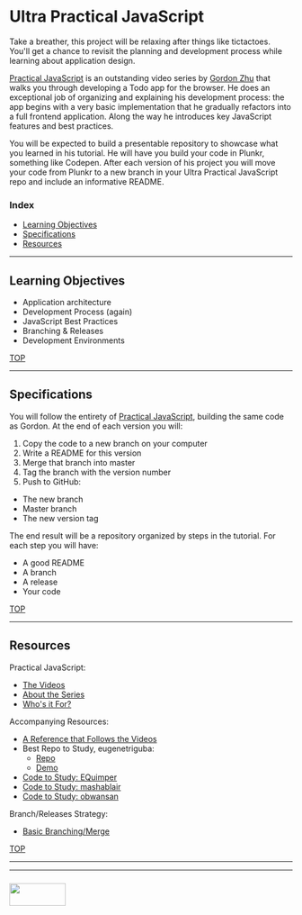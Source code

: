 # Ultra Practical JavaScript

Take a breather, this project will be relaxing after things like tictactoes.  You'll get a chance to revisit the planning and development process while learning about application design.

[Practical JavaScript](https://watchandcode.com/p/practical-javascript) is an outstanding video series by [Gordon Zhu](https://github.com/gordonmzhu) that walks you through developing a Todo app for the browser.  He does an exceptional job of organizing and explaining his development process: the app begins with a very basic implementation that he gradually refactors into a full frontend application. Along the way he introduces key JavaScript features and best practices.

You will be expected to build a presentable repository to showcase what you learned in his tutorial.  He will have you build your code in Plunkr, something like Codepen.  After each version of his project you will move your code from Plunkr to a new branch in your Ultra Practical JavaScript repo and include an informative README. 

### Index
* [Learning Objectives](#learning-objectives)
* [Specifications](#specifications)
* [Resources](#resources)

---

## Learning Objectives

* Application architecture
* Development Process (again)
* JavaScript Best Practices
* Branching & Releases
* Development Environments



[TOP](#index)

---

## Specifications

You will follow the entirety of [Practical JavaScript](https://watchandcode.com/p/practical-javascript), building the same code as Gordon.  At the end of each version you will:
1. Copy the code to a new branch on your computer
2. Write a README for this version
3. Merge that branch into master
4. Tag the branch with the version number
5. Push to GitHub: 
  * The new branch
  * Master branch
  * The new version tag


The end result will be a repository organized by steps in the tutorial.  For each step you will have:
* A good README
* A branch
* A release
* Your code


[TOP](#index)

---

## Resources

Practical JavaScript:
* [The Videos](https://watchandcode.com/p/practical-javascript)
* [About the Series](https://thenewstack.io/learning-javascript-gordon-zhu-founder-watch-code/)
* [Who's it For?](https://www.youtube.com/watch?v=gZAQ8qdmC9E)

Accompanying Resources:
* [A Reference that Follows the Videos](https://github.com/GeorgeFourikis/Simplify-JavaScript)
* Best Repo to Study, eugenetriguba: 
  * [Repo](https://github.com/eugenetriguba/practical-js)
  * [Demo](https://eugenetriguba.github.io/practical-js)
* [Code to Study: EQuimper](https://github.com/EQuimper/All-About-Programming/tree/master/Courses/JavaScript/WatchAndCode%20-%20Practical%20JavaScript)
* [Code to Study: mashablair](https://github.com/mashablair/todo-app)
* [Code to Study: obwansan](https://github.com/obwansan/practical-javascript)

Branch/Releases Strategy:
* [Basic Branching/Merge](https://docs.microsoft.com/en-us/vsts/git/concepts/git-branching-guidance)

[TOP](#index)



___
___
### <a href="http://elewa.education/blog" target="_blank"><img src="https://user-images.githubusercontent.com/18554853/34921062-506450ae-f97d-11e7-875f-6feeb26ad72d.png" width="100" height="40"/></a>

